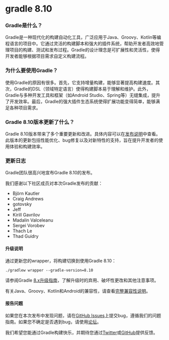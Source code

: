 # gradle 8.10
### Gradle是什么？

Gradle是一种现代化的构建自动化工具，广泛应用于Java、Groovy、Kotlin等编程语言的项目中。它通过灵活的构建脚本和强大的插件系统，帮助开发者高效地管理项目的构建、测试和发布过程。Gradle的设计理念是可扩展性和灵活性，使得开发者能够根据项目需求自定义构建流程。

### 为什么要使用Gradle？

使用Gradle的原因有很多。首先，它支持增量构建，能够显著提高构建速度。其次，Gradle的DSL（领域特定语言）使得构建脚本易于理解和维护。此外，Gradle与多种开发工具和框架（如Android Studio、Spring等）无缝集成，提升了开发效率。最后，Gradle的强大插件生态系统使得扩展功能变得简单，能够满足各种项目需求。

### Gradle 8.10版本更新了什么？

Gradle 8.10版本带来了多个重要更新和改进。具体内容可以在[发布说明](https://docs.gradle.org/8.10/release-notes.html)中查看。此版本的更新包括性能优化、bug修复以及对新特性的支持，旨在提升开发者的使用体验和构建效率。

### 更新日志

Gradle团队很高兴地宣布Gradle 8.10的发布。

我们感谢以下社区成员对本次Gradle发布的贡献：

- Björn Kautler
- Craig Andrews
- gotovsky
- Jeff
- Kirill Gavrilov
- Madalin Valceleanu
- Sergei Vorobev
- Thach Le
- Thad Guidry

#### 升级说明

通过更新您的wrapper，将构建切换到使用Gradle 8.10：

```
./gradlew wrapper --gradle-version=8.10
```

请参阅Gradle [8.x升级指南](https://docs.gradle.org/8.10/userguide/upgrading_version_8.html)，了解升级时的弃用、破坏性更改和其他注意事项。

有关Java、Groovy、Kotlin和Android的兼容性，请查看[完整兼容性说明](https://docs.gradle.org/8.10/userguide/compatibility.html)。

#### 报告问题

如果您在本次发布中发现问题，请在[GitHub Issues](https://github.com/gradle/gradle/issues)上提交bug，遵循我们的问题指南。如果您不确定是否遇到bug，请使用[论坛](https://discuss.gradle.org/c/help-discuss)。

我们希望您能通过Gradle构建快乐，并期待您通过[Twitter](https://twitter.com/gradle)或[GitHub](https://github.com/gradle)提供反馈。